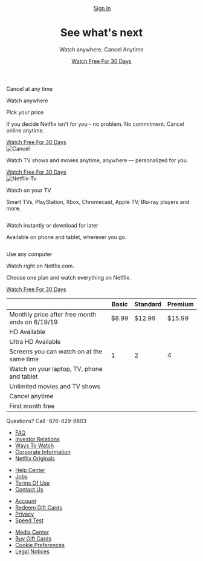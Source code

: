 <html>
<head>
<meta charset="UTF-8">
<meta name="viewport" content ="width=device-width, initial-scale=1.0">
<script src="https://kit.fontawesome.com/f16558b854.js" crossorigin="anonymous"></script>
<link href="https://kit-free.fontawesome.com/releases/latest/css/free-v4-shims.min.css" media="all" rel="stylesheet">
<link href="https://kit-free.fontawesome.com/releases/latest/css/free-v4-font-face.min.css" media="all" rel="stylesheet">
<link href="https://kit-free.fontawesome.com/releases/latest/css/free.min.css" media="all" rel="stylesheet">
<link rel="stylesheet" href="css/styles.css">
<style type="text/css">
:root span[data-component-type="s-ads-metrics"], :root script[src^="http://free-shoutbox.net/app/webroot/shoutbox/sb.php?shoutbox="] + #freeshoutbox_content, :root input[onclick^="window.open('http://www.friendlyduck.com/"], :root input[onclick^="window.open('http://www.FriendlyDuck.com/"], :root iframe[src^="http://static.mozo.com.au/strips/"], :root iframe[name^="google_ads_iframe"], :root iframe[id^="google_ads_iframe"], :root div[role="navigation"] + c-wiz > div > .kxhcC, :root div[jscontroller="U835zd"] + c-wiz[jsrenderer="YnuqN"], :root div[itemtype="http://www.schema.org/WPAdBlock"], :root div[id^="zergnet-widget"], :root div[id^="yandex_ad"], :root div[id^="tms-ad-dfp-"], :root div[id^="q1-adset-"], :root div[id^="mainads"], :root div[id^="google_dfp_"], :root div[id^="google_ads_iframe_"], :root div[id^="dmRosAdWrapper"], :root div[id^="div_openx_ad_"], :root div[id^="div-gpt-ad"], :root div[id^="div-adtech-ad-"], :root div[id^="div-ads-"], :root div[id^="dfp-ad-"], :root div[id^="crt-"][style], :root div[id^="cns_ads_"], :root div[id^="block-views-topheader-ad-block-"], :root div[id^="advt-"], :root div[id^="adspot-"], :root div[itemtype="http://schema.org/WPAdBlock"], :root div[id^="ads300_600-widget"], :root div[id^="ads300_100-widget"], :root div[id^="ads250_250-widget"], :root div[id^="adrotate_widgets-"], :root div[id^="ad_script_"], :root div[id^="ad_rect_"], :root div[id^="ad_position_"], :root div[id^="ad_head_celtra_"], :root div[id^="ad_bigbox_"], :root div[id^="ad-position-"], :root div[id^="ad-div-"], :root div[data-role="sidebarAd"], :root div[data-mediatype="advertising"], :root div[data-id-advertdfpconf], :root div[data-flt-ve="sponsored_search_ads"], :root div[data-adunit-path], :root div[class^="proadszone-"], :root div[class^="pane-google-admanager-"], :root div[class^="largeRectangleAd_"], :root a[href^="http://www.123-reg.co.uk/affiliate2.cgi"], :root div[class^="index_adBeforeContent_"], :root a[href^="http://www.paddypower.com/?AFF_ID="], :root div[class^="block-openx-"], :root div[id^="lazyad-"], :root #rhs_block > ol > .rhsvw > .kp-blk > .xpdopen > ._OKe > ol > ._DJe > .luhb-div, :root div[class^="advertisement-desktop"], :root div[class^="SponsoredAds"], :root a[href^="http://bodelen.com/"], :root a[href*=".fwd28.com/"], :root div[class^="Display_displayAd"], :root a[href^="http://www.fbooksluts.com/"], :root a[href^="https://weedzy.co.uk/"][href*="&utm_"], :root div[class^="Directory__footerAds"], :root div[class^="BlockAdvert-"], :root div[class*="-storyBodyAd-"], :root div[class$="dealnews"] > .dealnews, :root aside[itemtype="https://schema.org/WPAdBlock"], :root a[href^="http://bestorican.com/"], :root aside[id^="tn_ads_widget-"], :root a[href*=".orange2258.com/"], :root aside[id^="adrotate_widgets-"], :root amp-ad-custom, :root a[target="_blank"][onmousedown="this.href^='http://paid.outbrain.com/network/redir?"], :root a[onmousedown^="this.href='http://staffpicks.outbrain.com/network/redir?"][target="_blank"] + .ob_source, :root a[href^="http://affiliates.score-affiliates.com/"], :root a[onmousedown^="this.href='http://paid.outbrain.com/network/redir?"][target="_blank"] + .ob_source, :root ad-desktop-sidebar, :root a[onclick*="//m.economictimes.com/etmack/click.htm"], :root a[href^="https://go.ad2up.com/"], :root a[href^="https://zononi.com/"], :root a[href^="https://www.what-sexdating.com/"], :root a[href^="https://www.travelzoo.com/oascampaignclick/"], :root a[href^="https://www.popads.net/users/"], :root a[href^="https://www.passeura.com/"], :root a[href^="https://www.oboom.com/ref/"], :root DFP-AD, :root a[href^="https://www.incredimail.com/?id"], :root a[href^="https://www.iclwy.xyz/"], :root a[href^="https://freeadult.games/"], :root a[href^="https://www.hotgirls4fuck.com/"], :root .mw > #rcnt > #center_col > #taw > #tvcap > .c, :root a[href^="https://www.googleadservices.com/pagead/aclk?"], :root a[href^="http://servicegetbook.net/"], :root a[href^="https://dediseedbox.com/clients/aff.php?"], :root a[href^="https://www.get-express-vpn.com/offer/"], :root a[href^="https://www.financeads.net/tc.php?"], :root a[href^="http://click.plista.com/pets"], :root a[href^="https://www.dsct1.com/"], :root a[href^="https://www.clicktraceclick.com/"], :root a[href^="https://www.camyou.com/?cam="][href*="&track="], :root a[href^="https://www.camsoda.com/enter.php?id="], :root a[href^="https://k2s.cc/pr/"], :root a[href^="https://www.brazzersnetwork.com/landing/"], :root a[href^="http://at.atwola.com/"], :root a[href^="https://www.bebi.com"], :root aside[id^="div-gpt-ad"], :root a[href^="https://www.awin1.com/cread.php?awinaffid="], :root a[href^="http://tezfiles.com/pr/"], :root a[href^="https://www.adultempire.com/"][href*="?partner_id="], :root a[href^="https://www.adskeeper.co.uk/"], :root a[href^="https://windscribe.com/promo/"], :root a[href^="https://watchmygirlfriend.tv/"], :root a[href^="https://vod09197d7.club/"], :root a[href^="https://uncensored3d.com/"], :root a[href^="https://trust.zone/go/r.php?RID="], :root a[href^="https://trklvs.com/"], :root a[href^="https://tracking.gitads.io/"], :root a[href^="http://www.socialsex.com/"], :root a[href^="https://track.ultravpn.com/"], :root a[href^="https://track.trkinator.com/"], :root div[class^="awpcp-random-ads"], :root a[href^="https://www.securegfm.com/"], :root a[href^="https://track.healthtrader.com/"], :root a[href^="https://track.afftck.com/"], :root a[href^="http://api.content.ad/"], :root a[href*=".adform.net/"], :root a[href^="https://tour.mrskin.com/"], :root a[href^="https://torguard.net/aff.php"] > img, :root a[href^="http://mo8mwxi1.com/"], :root a[href^="https://tc.tradetracker.net/"] > img, :root [href*=".etracking.pro"], :root a[href^="http://www.firstload.de/affiliate/"], :root a[href^="http://6kup12tgxx.com/"], :root a[href^="https://t.hrtye.com/"], :root a[href^="https://syndication.exoclick.com/splash.php?"], :root a[href^="https://servedbyadbutler.com/"], :root div[class^="Ad__bigBox"], :root a[href*="/adServe/banners?"], :root a[href^="https://secure.bstlnk.com/"], :root a[href*="delivery.trafficfabrik.com"], :root a[href^="http://bc.vc/?r="], :root a[href^="https://retiremely.com/"], :root a[href^="http://tc.tradetracker.net/"] > img, :root a[href^="https://redirect.ero-advertising.com/"], :root a[href^="https://pubads.g.doubleclick.net/"], :root div[class^="ad_position_"], :root a[href^="https://prf.hn/click/"][href*="/adref:"], :root a[href^="https://porngames.adult/?SID="], :root a[href^="https://offerforge.net/"], :root a[href^="https://www.nudeidols.com/cams/"], :root a[href^="http://www.uniblue.com/cm/"], :root a[href^="https://mk-cdn.net/"], :root a[href^="http://www.gamebookers.com/cgi-bin/intro.cgi?"], :root a[href^="https://mk-ads.com/"], :root a[href^="http://bcntrack.com/"], :root .gbfwa > div[class$="_item"], :root a[href^="https://www.im88trk.com/"], :root a[href^="http://track.adform.net/"], :root a[href^="https://medleyads.com/"], :root a[href^="https://mcdlks.com/"], :root a[href^="https://www.goldenfrog.com/vyprvpn?offer_id="][href*="&aff_id="], :root a[href^="https://landing.brazzersnetwork.com/"], :root a[href^="https://land.rk.com/landing/"], :root a[href^="https://juicyads.in/"], :root a[href^="https://jmp.awempire.com/"], :root .GPMV2XEDA2 > .GPMV2XEDP1 > .GPMV2XEDJBB, :root div[class^="backfill-taboola-home-slot-"], :root a[href^="https://incisivetrk.cvtr.io/click?"], :root div[class^="Ad__adContainer"], :root a[href^="https://ilovemyfreedoms.com/"][href*="?affiliate_id="], :root a[href^="http://wopertific.info/"], :root a[href^="https://iactrivago.ampxdirect.com/"], :root div[class^="hp-ad-rect-"], :root a[href^="https://go.trkclick2.com/"], :root a[href^="https://go.stripchat.com/"][href*="&campaignId="], :root a[href^="https://go.onclasrv.com/"], :root a[href^="https://go.hpyrdr.com/"], :root a[href^="http://trk.mdrtrck.com/"], :root a[href^="https://googleads.g.doubleclick.net/pcs/click"], :root a[href^="http://us.marketgid.com"], :root a[href^="https://fleshlight.sjv.io/"], :root a[href^="https://farm.plista.com/pets"], :root a[href^="https://easygamepromo.com/ef/custom_affiliate/"], :root a[href^="https://dltags.com/"], :root a[href^="https://clickadilla.com/"], :root a[href^="https://chaturbate.com/affiliates/"], :root AD-TRIPLE-BOX, :root a[href^="https://bs.serving-sys.com"], :root a[href^="https://blackorange.go2cloud.org/"], :root a[onmousedown^="this.href='/wp-content/embed-ad-content/"], :root a[href^="https://go.cmrdr.com/"], :root .GB3L-QEDGY .GB3L-QEDF- > .GB3L-QEDE-, :root a[href^="https://chaturbate.jjgirls.com/"][href*="?tour="], :root a[href^="https://betway.com/"][href*="&a="], :root div[id^="ADV-SLOT-"], :root a[href^="https://badoinkvr.com/"], :root a[href^="https://awejmp.com/"], :root a[href^="http://syndication.exoclick.com/"], :root a[href^="https://awecrptjmp.com/"], :root a[href^="https://adultfriendfinder.com/go/page/landing"], :root div[data-spotim-slot], :root a[href^="https://adsrv4k.com/"], :root a[href^="https://is.ltroute.com/"], :root a[href^="https://adserver.adreactor.com/"], :root a[href^="https://keep2share.cc/pr/"], :root a[href^="https://adclick.g.doubleclick.net/"], :root a[href^="https://ads.trafficpoizon.com/"], :root a[href^="https://ads.ad4game.com/"], :root a[href^="http://ads.affbuzzads.com/"], :root a[href^="https://m.do.co/c/"] > img, :root a[href^="http://record.betsafe.com/"], :root a[href^="https://awentw.com/"], :root a[href^="https://landing1.brazzersnetwork.com"], :root a[href^="https://ad13.adfarm1.adition.com/"], :root a[href^="https://ad.doubleclick.net/"], :root a[href^="https://aaucwbe.com/"], :root a[href^="https://secure.cbdpure.com/aff/"], :root a[href^="https://a.adtng.com/"], :root a[href^="http://adexprt.me/"], :root a[href^="https://8a1ccf65f2b1302.com/"], :root a[href^="http://zevera.com/afi.html"], :root a[href^="http://yads.zedo.com/"], :root .inlineNewsletterSubscription + .inlineNewsletterSubscription div[class$="_item"], :root a[href^="http://xtgem.com/click?"], :root a[href^="http://wxdownloadmanager.com/dl/"], :root a[href^="https://content.oneindia.com/www/delivery/"], :root a[href^="http://www.yourfuckbook.com/?"], :root a[href^="http://www.zergnet.com/i/"], :root [href*="//go2page.net"], :root a[href^="http://www.xmediaserve.com/"], :root div[class^="AdEmbeded__AddWrapper"], :root a[href^="http://www.usearchmedia.com/signup?"], :root a[href^="http://adf.ly/?id="], :root a[href^="http://www.urmediazone.com/signup"], :root a[href^="https://affiliates.bet-at-home.com/processing/"], :root a[href^="http://ad.au.doubleclick.net/"], :root a[href^="http://www.torntv-downloader.com/"], :root .ra[align="right"][width="30%"], :root a[href^="http://www.tirerack.com/affiliates/"], :root a[href^="http://www.text-link-ads.com/"], :root a[href^="https://track.clickmoi.xyz/"], :root div[data-native_ad], :root a[href^="http://vo2.qrlsx.com/"], :root a[href^="http://www.terraclicks.com/"], :root a[href^="http://www.streamtunerhd.com/signup?"], :root a[href^="//srv.buysellads.com/"], :root a[href^="https://deliver.ptgncdn.com/"], :root a[href^="//oardilin.com/"], :root a[href^="http://www.streamate.com/exports/"], :root a[target="_blank"][href^="http://api.taboola.com/"], :root a[href^="http://www.sfippa.com/"], :root a[href^="https://www.oboom.com/ad/"], :root a[href^="http://ad-apac.doubleclick.net/"], :root a[href^="http://www1.clickdownloader.com/"], :root .mod > ._jH + .rscontainer, :root #center_col > #main > .dfrd > .mnr-c > .c._oc._zs, :root a[href^="http://www.sex.com/videos/?utm_"], :root a[href^="https://explore.findanswersnow.net/"], :root a[href^="http://www.sex.com/pics/?utm_"], :root a[href^="http://c.ketads.com/"], :root a[href^="http://duckcash.eu/"], :root a[href^="http://www.sex.com/?utm_"], :root a[href^="http://server.cpmstar.com/click.aspx?poolid="], :root a[href^="http://www.securegfm.com/"], :root #rhs_block .mod > .gws-local-hotels__booking-module, :root a[href^="http://www.roboform.com/php/land.php"], :root a[href^="http://www.richducks.com/"], :root a[href^="https://www.friendlyduck.com/AF_"], :root a[href^="https://squren.com/rotator/?atomid="], :root a[href^="http://www.revenuehits.com/"], :root a[href^="http://www.coiwqe.site/"], :root a[href^="http://www.plus500.com/?id="], :root a[href^="http://go.mobisla.com/"], :root .trc_rbox_div .syndicatedItem, :root a[href^="https://secure.adnxs.com/clktrb?"], :root a[href^="http://www.pinkvisualpad.com/?revid="], :root a[href^="https://members.linkifier.com/public/affiliateLanding?refCode="], :root a[href^="http://www.pinkvisualgames.com/?revid="], :root aside[id^="advads_ad_widget-"], :root a[href^="https://topoffers.com/"][href*="/?pid="], :root a[href^="http://www.on2url.com/app/adtrack.asp"], :root a[href^="http://www.myvpn.pro/"], :root a[href^="http://www.myfreecams.com/?co_id="][href*="&track="], :root div[id^="gtm-ad-"], :root a[href^="http://www.my-dirty-hobby.com/?sub="], :root a[href^="http://www.moneyducks.com/"], :root iframe[src*="mellowads.com"], :root a[href^="http://www.seekbang.com/cs/"], :root a[href^="http://bs.serving-sys.com/"], :root a[href^="http://www.menaon.com/installs/"], :root a[href^="http://adtransfer.net/"], :root a[href^="https://www.spyoff.com/"], :root a[href^="http://www.linkbucks.com/referral/"], :root a[href^="http://www.incredimail.com/?id="], :root a[href^="http://onclickads.net/"], :root a[href^="http://www.incredimail.com/?id"], :root div[id^="ezoic-pub-ad"], :root a[href^="http://www.ragazzeinvendita.com/?rcid="], :root a[href^="http://www.graboid.com/affiliates/"], :root #cnt #center_col > #res > #topstuff > .ts, :root a[href^="http://www.getyourguide.com/?partner_id="], :root a[href^="http://www.friendlyduck.com/AF_"], :root a[href^="http://www.friendlyadvertisements.com/"], :root a[href^="http://www.fpcTraffic2.com/blind/in.cgi?"], :root a[href^="http://www.fleshlight.com/"], :root a[href^="http://www.flashx.tv/downloadthis"], :root a[href^="http://www.firstload.com/affiliate/"], :root a[style="display:block;width:300px;min-height:250px"][href^="http://li.cnet.com/click?"], :root #MAIN.ShowTopic > .ad, :root a[href^="http://www.ducksnetwork.com/"], :root a[href^="https://click.plista.com/pets"], :root a[href*=".approvallamp.club/"], :root a[href^="http://www.downloadweb.org/"], :root div[class^="gemini-ad"], :root a[href^="http://secure.cbdpure.com/aff/"], :root a[href^="https://trafficmedia.center/"], :root a[href^="http://www.downloadthesefiles.com/"], :root a[href^="http://www.downloadplayer1.com/"], :root a[href*=".ichlnk.com/"], :root a[href^="http://www.myfreepaysite.com/sfw_int.php?aid"], :root a[href^="http://www.dealcent.com/register.php?affid="], :root a[href^="http://www.clkads.com/adServe/"], :root a[href^="http://www.bet365.com/"][href*="&affiliate="], :root a[href^="http://fusionads.net"], :root a[href^="http://www.cash-duck.com/"], :root .trc_rbox_border_elm .syndicatedItem, :root a[href^="http://www.badoink.com/go.php?"], :root a[href^="http://www.babylon.com/welcome/index?affID"], :root a[href^="http://www.amazon.co.uk/exec/obidos/external-search?"], :root a[href^="http://www.afgr3.com/"], :root a[href^="http://srvpub.com/"], :root a[href^="https://cpmspace.com/"], :root a[href^="http://www.afgr2.com/"], :root div[id^="drudge-column-ads-"], :root a[href^="http://www.adxpansion.com"], :root iframe[id^="google_ads_frame"], :root a[href^="http://www.greenmangaming.com/?tap_a="], :root a[href^="http://www.adultdvdempire.com/?partner_id="][href*="&utm_"], :root a[href^="http://www.adskeeper.co.uk/"], :root a[href^="https://transfer.xe.com/signup/track/redirect?"], :root .mw > #rcnt > #center_col > #taw > .c, :root a[href^="https://sexdatingz.live/"], :root a[href*=".cfm?fp="][href*="&prvtof="], :root a[href^="http://wgpartner.com/"], :root a[href^="http://webtrackerplus.com/"], :root a[href^="http://webgirlz.online/landing/"], :root a[href^="http://web.adblade.com/"], :root a[href^="https://bullads.net/get/"], :root a[href^="https://my-movie.club/"], :root a[href^="https://adhealers.com/"], :root a[href^="http://www.duckcash.eu/"], :root a[href^="http://adserver.adreactor.com/"], :root a[href^="http://uploaded.net/ref/"], :root a[href*="//ridingintractable.com/"], :root a[href^="http://ad.doubleclick.net/"], :root a[href^="http://ul.to/ref/"], :root a[href^="https://understandsolar.com/signup/?lead_source="][href*="&tracking_code="], :root a[href^="https://www.mrskin.com/tour"], :root a[href^="https://www.arthrozene.com/"][href*="?tid="], :root a[href^="http://track.trkvluum.com/"], :root a[href^="http://tour.mrskin.com/"], :root a[href^="http://tour.affbuzzads.com/"], :root a[href^="http://www.bitlord.me/share/"], :root a[href^="http://www.down1oads.com/"], :root a[href^="http://t.wowtrk.com/"], :root a[href^="https://refpaano.host/"], :root a[href^="http://t.mdn2015x3.com/"], :root div[class^="AdhesionAd_"], :root a[href^="http://t.mdn2015x2.com/"], :root a[href^="http://www.friendlyquacks.com/"], :root a[href^="http://bluehost.com/track/"], :root a[href^="http://www.download-provider.org/"], :root a[href^="http://traffic.tc-clicks.com/"], :root a[href^="http://spygasm.com/track?"], :root a[href^="http://adserving.unibet.com/"], :root a[href^="http://www.cdjapan.co.jp/aff/click.cgi/"], :root a[href^="http://www.wantstraffic.com/"], :root a[href^="http://www.hibids10.com/"], :root a[href^="http://www.fducks.com/"], :root a[href^="http://adsrv.keycaptcha.com"], :root a[href^="http://serve.williamhill.com/promoRedirect?"], :root a[href^="http://pubads.g.doubleclick.net/"], :root a[href^="https://ad.atdmt.com/"], :root a[href^="http://semi-cod.com/clicks/"], :root div[role="navigation"] + c-wiz > script + div > .kxhcC, :root a[href^="http://see-work.info/"], :root a[href^="https://uncensored.game/"], :root a[href^="http://secure.hostgator.com/~affiliat/"], :root a[href^="https://chaturbate.com/in/?track="], :root a[href^="http://searchtabnew.com/"], :root a[href^="http://refpaano.host/"], :root a[href^="http://pan.adraccoon.com?"], :root a[href^="https://ads-for-free.com/click.php?"], :root a[href^="https://paid.outbrain.com/network/redir?"], :root a[href^="http://refer.webhostingbuzz.com/"], :root AD-SLOT, :root #rhs_block > #mbEnd, :root a[href^="http://promos.bwin.com/"], :root a[href^="http://play4k.co/"], :root [onclick*="content.ad/"], :root a[href^="//4c7og3qcob.com/"], :root div[id^="ad-gpt-"], :root a[href^="http://partner.sbaffiliates.com/"], :root a[href^="https://spygasm.com/track?"], :root a[href^="http://papi.mynativeplatform.com:80/pub2/"], :root #cnt #center_col > #taw > #tvcap > .c._oc._Lp, :root a[href^="http://cdn.adstract.com/"], :root a[href^="http://buysellads.com/"], :root a[href^="http://n217adserv.com/"], :root a[href^="http://n.admagnet.net/"], :root a[href^="http://mob1ledev1ces.com/"], :root #rhswrapper > #rhssection[border="0"][bgcolor="#ffffff"], :root [id*="MGWrap"], :root a[href*="pussl3.com"], :root a[href^="https://track.52zxzh.com/"], :root a[href^="https://bnsjb1ab1e.com/"], :root a[href^="http://marketgid.com"], :root a[href^="http://secure.signup-page.com/"], :root div[data-crl="true"][data-id^="CarouselPLA-"], :root a[href^="http://linksnappy.com/?ref="], :root a[href^="http://keep2share.cc/pr/"], :root .widget-pane-section-result[data-result-ad-type], :root a[href^="http://imads.integral-marketing.com/"], :root [href*=".trackout.business"], :root a[href^="http://liversely.com/"], :root a[href^="http://tracking.toroadvertising.com/"], :root a[href*="?adlivk="][href*="&refer="], :root a[href^="http://https://www.get-express-vpn.com/offer/"], :root a[href^="http://guideways.info/"], :root a[href^="http://goldmoney.com/?gmrefcode="], :root .commercial-unit-mobile-top .jackpot-main-content-container > .UpgKEd + .nZZLFc > div > .vci, :root a[href^="http://go.trafficshop.com/"], :root a[href*=".adk2x.com/"], :root ADS-RIGHT, :root a[href^="http://go.seomojo.com/tracking202/"], :root #rhs_block > .ts[cellspacing="0"][cellpadding="0"][style="padding:0"], :root a[href^="http://go.oclaserver.com/"], :root bottomadblock, :root a[href^="http://go.ad2up.com/"], :root a[href^="http://galleries.securewebsiteaccess.com/"], :root a[href^="http://sharesuper.info/"], :root a[href^="http://fileloadr.com/"], :root a[href^="https://track.bruceads.com/"], :root a[href^="http://www.affiliates1128.com/processing/"], :root a[data-redirect^="this.href='http://paid.outbrain.com/network/redir?"], :root a[href^="http://ffxitrack.com/"], :root a[href^="http://eclkmpsa.com/"], :root a[href^="http://look.djfiln.com/"], :root a[href^="http://feedads.g.doubleclick.net/"], :root a[href^="http://farm.plista.com/pets"], :root a[href^="http://www.clickansave.net/"], :root a[href^="http://extra.bet365.com/"][href*="?affiliate="], :root FBS-AD, :root a[href^="http://ethfw0370q.com/"], :root a[href^="http://www.firstclass-download.com/"], :root div[id^="YFBMSN"], :root a[href^="http://install.securewebsiteaccess.com/"], :root a[data-url^="http://paid.outbrain.com/network/redir?"] + .author, :root a[href^="http://hyperlinksecure.com/go/"], :root div > [class][onclick*=".updateAnalyticsEvents"], :root a[href^="https://gogoman.me/"], :root a[href^="http://www.adbrite.com/mb/commerce/purchase_form.php?"], :root a[href^="http://freesoftwarelive.com/"], :root a[href^="http://engine.newsmaxfeednetwork.com/"], :root a[href^="http://elitefuckbook.com/"], :root a[href^="http://earandmarketing.com/"], :root a[href^="//www.mgid.com/"], :root a[href^="https://flirtaescopa.com/"], :root a[href^="http://pokershibes.com/index.php?ref="], :root a[href^="http://lp.ezdownloadpro.info/"], :root a[href^="http://dwn.pushtraffic.net/"], :root .GFYY1SVD2 > .GFYY1SVC2 > .GFYY1SVF5, :root img[alt^="Fuckbook"], :root a[href^="http://adrunnr.com/"], :root a[href^="http://lp.ncdownloader.com/"], :root a[href^="http://www.webtrackerplus.com/"], :root a[href^="http://download-performance.com/"], :root a[href^="http://down1oads.com/"], :root a[href^="https://gghf.mobi/"], :root a[href*=".qertewrt.com/"], :root a[href^="http://dftrck.com/"], :root a[href^="http://databass.info/"], :root a[href^="//awejmp.com/"], :root a[href^="http://d2.zedo.com/"], :root a[href*=".mfroute.com/"], :root a[href^="http://igromir.info/"], :root a[href*="=exoclick"], :root a[href^="http://a63t9o1azf.com/"], :root a[href^="http://cpaway.afftrack.com/"], :root a[href^="http://clkmon.com/adServe/"], :root a[href^="http://clickserv.sitescout.com/"], :root a[href^="http://clickandjoinyourgirl.com/"], :root .ch[onclick="ga(this,event)"], :root a[href^="http://chaturbate.com/affiliates/"], :root [href^="http://advertisesimple.info/"], :root a[href^="http://cdn3.adexprts.com/"], :root div[class^="ad_border_"], :root a[href^="//5e1fcb75b6d662d.com/"], :root a[href^="http://campaign.bharatmatrimony.com/cbstrack/"], :root div[id^="ad-cid-"], :root a[href^="http://cdn.adsrvmedia.net/"], :root a[href^="http://mgid.com/"], :root a[href^="http://cinema.friendscout24.de?"], :root a[href^="http://casino-x.com/?partner"], :root div[class^="ads-partner-"], :root a[href^="http://campaign.bharatmatrimony.com/track/"], :root div[data-adunit], :root #center_col > #taw > #tvcap > .rscontainer, :root a[href^="http://contractallsticker.net/"], :root .commercial-unit-desktop-rhs > .iKidV > .Ee92ae + .P2mpm + .hp3sk, :root a[href^="http://c.jumia.io/"], :root a[href^="http://c.actiondesk.com/"], :root div[class^="AdBannerWrapper-"], :root a[href^="https://www.mypornstarcams.com/landing/click/"], :root a[href^="http://media.paddypower.com/redirect.aspx?"], :root a[href^="http://www.brightwheel.info/"], :root a[href^="http://betahit.click/"], :root [lazy-ad="leftthin_banner"], :root a[href*=".opskln.com/"], :root a[href^="https://rev.adsession.com/"], :root div[id^="acm-ad-tag-"], :root a[href^="http://tracking.deltamediallc.com/"], :root a[href^="http://azmobilestore.co/"], :root #assetsListings[style="display: block;"], :root a[href^="http://bestchickshere.com/"], :root a[href^="http://bcp.crwdcntrl.net/"], :root a[href^="https://porndeals.com/?track="], :root a[href^="http://finaljuyu.com/"], :root a[href^="http://adprovider.adlure.net/"], :root a[href^="http://banners.victor.com/processing/"], :root a[href^="https://playuhd.host/"], :root [src^="/Redirect.a2b?"], :root div[class*="_AdInArticle_"], :root a[href^="http://y1jxiqds7v.com/"], :root a[href^="http://taboola-"][href*="/redirect.php?app.type="], :root a[href*=".clksite.com/"], :root a[href^="http://b.bestcompleteusa.info/"], :root a[href^="http://aff.ironsocket.com/"], :root a[href^="http://www.ireel.com/signup?ref"], :root a[href^="https://www.firstload.com/affiliate/"], :root a[href^="http://adultgames.xxx/"], :root a[href^="http://adtrackone.eu/"], :root div[id^="traffective-ad-"], :root a[href^="http://adtrack123.pl/"], :root a[href^="http://see.kmisln.com/"], :root a[href^="http://greensmoke.com/"], :root #flowplayer > div[style="position: absolute; width: 300px; height: 275px; left: 222.5px; top: 85px; z-index: 999;"], :root .vi-lb-placeholder[title="ADVERTISEMENT"], :root a[href^="http://join3.bannedsextapes.com/track/"], :root a[data-url^="http://paid.outbrain.com/network/redir?"], :root a[href^="https://www.adxtro.com/"], :root a[href^="http://www.gfrevenge.com/landing/"], :root a[href^="http://adserver.adtechus.com/"], :root a[href^="http://ads2.williamhill.com/redirect.aspx?"], :root a[href^="http://www.duckssolutions.com/"], :root a[href^="http://ads.betfair.com/redirect.aspx?"], :root a[href^="http://adlev.neodatagroup.com/"], :root a[href^="http://adfarm.mediaplex.com/"], :root [id^="adframe_wrap_"], :root a[href^="http://adclick.g.doubleclick.net/"], :root a[href^="http://www.freefilesdownloader.com/"], :root a[href^="https://mob1ledev1ces.com/"], :root div[id^="proadszone-"], :root a[href^="http://record.sportsbetaffiliates.com.au/"], :root a[href^="http://9nl.es/"], :root a[href^="http://affiliate.glbtracker.com/"], :root a[href^="http://anonymous-net.com/"], :root a[href^="http://ad.yieldmanager.com/"], :root div[id^="ads300_250-widget"], :root a[href^="http://aflrm.com/"], :root a[href^=" http://n47adshostnet.com/"], :root a[href^="http://wct.link/"], :root a[href^="http://ad-emea.doubleclick.net/"], :root .ob_container .item-container-obpd, :root a[href^="http://click.payserve.com/"], :root c-wiz[jsrenderer="YnuqN"] > div > div > .Rn1jbe, :root #rhs_block .xpdopen > ._OKe > div > .mod > ._yYf, :root .rscontainer > .ellip, :root a[href^="http://a.adquantix.com/"], :root a[href^="http://googleads.g.doubleclick.net/pcs/click"], :root a[href^="http://fsoft4down.com/"], :root .__zinit .__y_item, :root a[href^="http://online.ladbrokes.com/promoRedirect?"], :root a[href^="http://4c7og3qcob.com/"], :root a[href^="http://www.hitcpm.com/"], :root a[href^="http://45eijvhgj2.com/"], :root a[href^="http://3wr110.net/"], :root div[class^="adbanner_"], :root a[href^="http://1phads.com/"], :root a[href^="https://fonts.fontplace9.com/"], :root a[href^="http://affiliate.coral.co.uk/processing/"], :root a[href^="//www.pd-news.com/"], :root a[href^="https://t.mobtya.com/"], :root a[href^="//voyeurhit.com/cs/"], :root a[onmousedown^="this.href='https://paid.outbrain.com/network/redir?"][target="_blank"] + .ob_source, :root a[href^="https://deliver.tf2www.com/"], :root a[href^="//porngames.adult/?SID="], :root a[href^="https://earandmarketing.com/"], :root a[href^="http://cdn3.adbrau.com/"], :root a[href^="https://chaturbate.xyz/"], :root a[href^="//mob1ledev1ces.com/"], :root a[href^="//zenhppyad.com/"], :root a[href^="//nlkdom.com/"], :root a[href^="//ads.ad-center.com/"], :root a[href*=".red90121.com/"], :root div[id^="sticky_ad_"], :root a[href^="//look.djfiln.com/"], :root a[href^="http://hpn.houzz.com/"], :root #mn #center_col > div > h2.spon:first-child, :root .plistaList > .plista_widget_underArticle_item[data-type="pet"], :root a[href^="//jsmptjmp.com/"], :root a[href^="http://www.liutilities.com/"], :root a[href^="//go.onclasrv.com/"], :root a[href^="https://goraps.com/"], :root [id^="bunyad_ads_"], :root .trc_rbox .syndicatedItem, :root a[href^="http://cwcams.com/landing/click/"], :root a[href^="http://affiliates.pinnaclesports.com/processing/"], :root a[href^="http://get.slickvpn.com/"], :root a[href^="//api.ad-goi.com/"], :root a[href^="//88d7b6aa44fb8eb.com/"], :root a[href^="//4f6b2af479d337cf.com/"], :root a[href^="//40ceexln7929.com/"], :root a[href^="http://pwrads.net/"], :root [href*=".mclick.net"], :root a[href^="//00ae8b5a9c1d597.com/"], :root a[href*="onclkds."], :root div[id^="adfox_"], :root a[href^="http://k2s.cc/code/"], :root .ra[width="30%"][align="right"] + table[width="70%"][cellpadding="0"], :root a[href*="//bongacams.com/track?"], :root a[data-oburl^="http://paid.outbrain.com/network/redir?"], :root a[href*="mfroute.com/"], :root a[href*=".smartadserver.com"], :root .rhsvw[style="background-color:#fff;margin:0 0 14px;padding-bottom:1px;padding-top:1px;"], :root div[class^="lifeOnwerAd"], :root [onclick^="window.open('window.open('//delivery.trafficfabrik.com/"], :root #rhs_block > script + .c._oc._Ve.rhsvw, :root a[href*="emprestimo.eu"], :root a[href^="http://www.quick-torrent.com/download.html?aff"], :root a[href*="=Adtracker"], :root a[href^="http://amzn.to/"] > img[src^="data"], :root a[href*="//bongacams2.com/track?"], :root iframe[src^="http://ad.yieldmanager.com/"], :root a[href^="http://www.fonts.com/BannerScript/"], :root a[href^="//bwnjijl7w.com/"], :root a[onmousedown^="this.href='https://paid.outbrain.com/network/redir?"][target="_blank"], :root a[href*="//3wr110.xyz/"], :root #center_col > div[style="font-size:14px;margin-right:0;min-height:5px"] > div[style="font-size:14px;margin:0 4px;padding:1px 5px;background:#fff8e7"], :root a[href^="https://tracking.truthfinder.com/?a="], :root a[href*=".purple6401.com/"], :root div[aria-label="Ads"], :root a[href^="http://landingpagegenius.com/"], :root a[href^="https://giftsale.co.uk/?utm_"], :root a[href*=".inclk.com/"], :root a[href*=".frtyl.com/"], :root [href^="https://get-download.club/"], :root a[href^="http://codec.codecm.com/"], :root a[href*="/cmd.php?ad="], :root a[href^="http://www.bet365.com/"][href*="?affiliate="], :root a[href^="http://deloplen.com/afu.php?zoneid="], :root a[href*=".clkcln.com/"], :root a[href*=".allsports4you.club"], :root a[href^="http://stateresolver.link/"], :root a[href^="http://k2s.cc/pr/"], :root a[href^="https://www.pornhat.com/"][rel="nofollow"], :root topadblock, :root a[href^="http://paid.outbrain.com/network/redir?"], :root a[data-obtrack^="http://paid.outbrain.com/network/redir?"], :root #mn div[style="position:relative"] > #center_col > div > ._dPg, :root a[href$="/vghd.shtml"], :root a[href^="http://liversely.net/"], :root div[data-subscript="Advertising"], :root a[data-widget-outbrain-redirect^="http://paid.outbrain.com/network/redir?"], :root #center_col > #taw > #tvcap > .cu-container > .commercial-unit-desktop-top, :root a[href^="https://meet-to-fuck.com/tds"], :root a[data-redirect^="http://click.plista.com/pets"], :root [onclick^="window.open('https://www.brazzersnetwork.com/landing/"], :root #ads > .dose > .dosesingle, :root #center_col > #resultStats + div[style="border:1px solid #dedede;margin-bottom:11px;padding:5px 7px 5px 6px"], :root a[href*=".intab.fun/"], :root div[class^="index_displayAd_"], :root a[href^="http://www.1clickdownloader.com/"], :root [onclick^="window.open('http://adultfriendfinder.com/search/"], :root #center_col > #resultStats + #tads, :root a[href^="http://rekoverr.com/"], :root a[href^="http://adserver.adtech.de/"], :root a[href^="http://www.sexgangsters.com/?pid="], :root [lazy-ad="leftbottom_banner"], :root [href^="https://IS.ltroute.com/"], :root a[href^="http://data.committeemenencyclopedicrepertory.info/"], :root [href^="http://www.xiloy.site/"], :root a[href*=".udncoeln.com/"], :root [href*="//trackout.business"], :root a[href*=".irtyc.com/"], :root [href*="//mclick.net"], :root a[href^="http://hd-plugins.com/download/"], :root a[href^="http://NowDownloadAll.com"], :root a[href^="https://track.themadtrcker.com/"], :root [href*="//etracking.pro"], :root div[id^="ads120_600-widget"], :root a[href^="http://ads.ad-center.com/"], :root a[href*="/adrotate-out.php?"], :root #topstuff > #tads, :root .jobs-information-call-to-action + .jobs-information-call-to-action div[class$="_item"], :root [href*="//doubleclick-net.com"], :root a[href^="http://www.epicgameads.com/"], :root a[href^="http://cp.cbbp1.com"], :root a[href^="http://clicks.binarypromos.com/"], :root [data-ad-module], :root .__y_inner > .__y_item, :root a[href^="http://latestdownloads.net/download.php?"], :root .nrelate .nr_partner, :root [ad-id^="googlead"], :root a[href^="http://www.idownloadplay.com/"], :root .__ywl .__y_item, :root a[href*="deliver.trafficfabrik.com"], :root AMP-AD, :root AFS-AD, :root a[href^="//healthaffiliate.center/"], :root #mbEnd[cellspacing="0"][cellpadding="0"], :root div[id^="ad-server-"], :root a[href^="http://www.mysuperpharm.com/"], :root .GHOFUQ5BG2 > .GHOFUQ5BF2 > .GHOFUQ5BG5, :root a[href^="https://djtcollectorclub.org/"][href*="?affiliate_id="], :root a[href^="https://chaturbate.com/in/?tour="], :root .GFYY1SVE2 > .GFYY1SVD2 > .GFYY1SVG5, :root a[href*=".trust.zone"], :root .trc_related_container div[data-item-syndicated="true"], :root [id*="MarketGid"], :root a[href^="http://ads.expekt.com/affiliates/"], :root a[href^="http://www.liversely.net/"], :root a[href^="http://websitedhoome.com/"], :root a[href^="https://land.brazzersnetwork.com/landing/"], :root a[href^="http://mmo123.co/"], :root a[href^="http://www.TwinPlan.com/AF_"], :root .plistaList > .itemLinkPET, :root .rc-cta[data-target], :root [href^="https://maskip.co/"], :root a[href^="http://xads.zedo.com/"], :root div[id^="advads-"], :root .GJJKPX2N1 > .GJJKPX2M1 > .GJJKPX2P4, :root a[href^="http://reallygoodlink.extremefreegames.com/"], :root a[href^="https://trf.bannerator.com/"], :root a[data-redirect^="http://paid.outbrain.com/network/redir?"], :root a[href^="https://fileboom.me/pr/"], :root #center_col > #\5f Emc, :root [href*="//xml.revrtb.com/"], :root a[href^="http://refpa.top/"], :root .Mpopup + #Mad > #MadZone, :root #center_col > #res > #topstuff + #search > div > #ires > #rso > #flun, :root div[class^="adpubs-"], :root a[href*="ad2upapp.com/"], :root .icons-rss-feed + .icons-rss-feed div[class$="_item"], :root div[class^="local-feed-banner-ads"], :root .__yinit .__y_item, :root a[href^="https://gamescarousel.com/"], :root .ra[align="left"][width="30%"], :root a[href^="http://9amq5z4y1y.com/"], :root a[href^="https://secure.eveonline.com/ft/?aid="], :root td[valign="top"] > .mainmenu[style="padding:10px 0 0 0 !important;"], :root a[href*="get-express-vpn.xyz"], :root a[href^="https://t.hrtyj.com/"], :root a[href^="//go.vedohd.org/"], :root a[href^="https://www.nutaku.net/signup/landing/"], :root [href*=".go2page.net"], :root a[href^="http://www.bluehost.com/track/"] > img, :root div[id^="div_ad_stack_"], :root a[href^="https://adswick.com/"], :root a[href^="http://allaptair.club/"], :root a[data-nvp*="'trafficUrl':'https://paid.outbrain.com/network/redir?"], :root .mod > .gws-local-promotions__border, :root a[href^="http://www.mrskin.com/tour"], :root #resultspanel > #topads, :root p[id^="div-gpt-ad-"], :root #\5f _mom_ad_2, :root a[href^="https://www.iyalc.com/"], :root a[href^="http://www.myfreepaysite.com/sfw.php?aid"], :root a[href*="//bongacams5.com/track?"], :root a[href^=" http://www.sex.com/"][href*="&utm_"], :root div[id^="advads_"], :root div[class^="ResponsiveAd-"], :root #content > #center > .dose > .dosesingle, :root a[href^="//db52cc91beabf7e8.com/"], :root #\5f _mom_ad_12, :root a[onmousedown^="this.href='http://staffpicks.outbrain.com/network/redir?"][target="_blank"], :root a[href^="https://dynamicadx.com/"], :root a[href^="https://www.oneclickroot.com/?tap_a="] > img, :root .commercial-unit-mobile-top .jackpot-main-content-container > .UpgKEd + .nZZLFc > .vci, :root a[href*="a2g-secure.com"], :root .trc_rbox_div a[target="_blank"][href^="http://tab"], :root a[href^="http://adultfriendfinder.com/p/register.cgi?pid="], :root a[href*=".revimedia.com/"], :root #ssmiwdiv[jsdisplay], :root .lads[width="100%"][style="background:#FFF8DD"], :root a[href^="http://360ads.go2cloud.org/"], :root a[href^="http://z1.zedo.com/"], :root a[data-redirect^="https://paid.outbrain.com/network/redir?"], :root div[id^="dfp-slot-"], :root a[data-oburl^="https://paid.outbrain.com/network/redir?"], :root .__y_elastic .__y_item, :root div[class^="index_adAfterContent_"], :root a[href^="https://aff-ads.stickywilds.com/"], :root div[data-ad-underplayer], :root a[href^="http://www.easydownloadnow.com/"], :root a[href^="//medleyads.com/spot/"], :root #tads + div + .c, :root a[href^="http://www.installads.net/"], :root .GKJYXHBF2 > .GKJYXHBE2 > .GKJYXHBH5, :root div[class^="Ad__container"], :root #mn #center_col > div > h2.spon:first-child + ol:last-child, :root a[href^="https://iac.ampxdirect.com/"], :root a[href^="https://www.share-online.biz/affiliate/"], :root a[onmousedown^="this.href='http://paid.outbrain.com/network/redir?"][target="_blank"], :root a[href^="http://ads.sprintrade.com/"], :root a[href^="//z6naousb.com/"], :root a[href*=".adsrv.eacdn.com/"] > img, :root a[href*=".bang.com/"][href*="&aff="], :root a[href^="https://control.trafficfabrik.com/"], :root a[href^="https://traffic.bannerator.com/"], :root a[href^="https://track.adform.net/"], :root #mn div[style="position:relative"] > #center_col > ._Ak, :root a[href^="https://clixtrac.com/"], :root a[href^="http://campeeks.com/"][href*="&utm_"], :root #content > #right > .dose > .dosesingle, :root a[href^="http://popup.taboola.com/"], :root a[href^="//adbit.co/?a=Advertise&"], :root .ob_dual_right > .ob_ads_header ~ .odb_div, :root a[href^="http://www.affbuzzads.com/affiliate/"], :root .section-result[data-result-ad-type], :root .l-container > #fishtank, :root #flowplayer > div[style="z-index: 208; position: absolute; width: 300px; height: 275px; left: 222.5px; top: 85px;"], :root a[href^="http://www.twinplan.com/AF_"], :root a[href^="http://getlinksinaseconds.com/"], :root a[href^="http://espn.zlbu.net/"], :root a[href*="//promo-bc.com/track?"], :root a[href^="https://horny-pussies.com/tds"], :root a[href^="https://americafirstpolls.com/"], :root a[href^="http://findersocket.com/"], :root a[href^="http://www.afco2go.com/srv.php?"], :root a[href*="/servlet/click/zone?"], :root a[href^="https://track.totalav.com/"], :root [lazy-ad="top_banner"], :root a[href^="http://istri.it/?"], :root a[href^="http://s9kkremkr0.com/"], :root #main-content > [style="padding:10px 0 0 0 !important;"], :root a[href^="http://www.dl-provider.com/search/"], :root #atvcap + #tvcap > .mnr-c > .commercial-unit-mobile-top, :root a[href*="=adscript"], :root a[href^="https://adnetwrk.com/"], :root #main_col > #center_col div[style="font-size:14px;margin:0 4px;padding:1px 5px;background:#fff7ed"], :root [lazy-ad="lefttop_banner"], :root a[href^="https://www.g4mz.com/"], :root a[href^="http://intent.bingads.com/"], :root .__ywvr .__y_item, :root LEADERBOARD-AD, :root #header + #content > #left > #rlblock_left, :root a[href^="https://intrev.co/"], :root [id*="ScriptRoot"], :root a[href^="http://g1.v.fwmrm.net/ad/"], :root [href*=".doubleclick-net.com"], :root a[href^="http://vinfdv6b4j.com/"], :root a[href^="https://t.grtyi.com/"], :root a[href^="http://s5prou7ulr.com/"], :root #center_col > #taw > #tvcap > .commercial-unit-desktop-top, :root a[href*="5iclx7wa4q.com"], :root a[href^=" http://ads.ad-center.com/"], :root #rhs_block .mod > .luhb-div > div[data-async-type="updateHotelBookingModule"], :root #center_col > #resultStats + div + #res + #tads, :root a[href^="http://www.mobileandinternetadvertising.com/"], :root .trc_rbox_div .syndicatedItemUB, :root a[href^="//pubads.g.doubleclick.net/"], :root a[href^="http://ucam.xxx/?utm_"], :root #taw > .med + div > #tvcap > .mnr-c:not(.qs-ic) > .commercial-unit-mobile-top, :root a[href^="https://trackjs.com/?utm_source"], :root a[href^="http://t.mdn2015x1.com/"], :root #center_col > #resultStats + #tads + #res + #tads, :root #\5f _admvnlb_modal_container, :root a[href^="http://connectlinking6.com/"], :root #\5f _nq__hh[style="display:block!important"], :root .plista_widget_belowArticleRelaunch_item[data-type="pet"] { display: none !important; }
</style>
<title> Netflix Land Page</title>
</head>
<body>
<header class="showcase">
			<div class="showcase-top">
				<img src="https://i.ibb.co/r5krrdz/logo.png" alt="" />
				<a href="#" class="btn btn-rounded">Sign In</a>
			</div>
			<div class="showcase-content">
				<h1>See what's next</h1>
				<p>Watch anywhere. Cancel Anytime</p>
				<a href="#" class="btn btn-xl"
					>Watch Free For 30 Days <i class="fas fa-chevron-right btn-icon"></i
				></a>
			</div>
		</header>
		<section class="tabs">
			<div class="container">
				<div id="tab-1" class="tab-item tab-border">
					<i class="fas fa-door-open fa-3x" aria-hidden="true"> 
                    </i>
					<p class="hide-sm">Cancel at any time</p>
				</div>
				<div id="tab-2" class="tab-item">
					<i class="fas fa-tablet-alt fa-3x" aria-hidden="true"></i>
					<p class="hide-sm">Watch anywhere</p>
				</div>
				<div id="tab-3" class="tab-item">
					<i class="fas fa-tags fa-3x" aria-hidden="true">
                    </i>
					<p class="hide-sm">Pick your price</p>
				</div>
			</div>
		</section>

<section class="tab-content">
		<div class="container">
		<!-- Tab Content 1 -->
		<div id="tab-1-content" class="tab-content-item show">
		<div class="tab-1-content-inner">
		<div>
		<p class="text-lg">
		If you decide Netflix isn't for you - no problem. No commitment.
		Cancel online anytime.
	</p>
	<a href="#" class="btn btn-lg">Watch Free For 30 Days</a>
	</div>
<img src="https://i.ibb.co/J2xDJV7/tab-content-1.png" alt="Cancel" />
	</div>
	</div>

<!-- Tab Content 2 -->
<div id="tab-2-content" class="tab-content-item">
<div class="tab-2-content-top">
		<p class="text-lg">
Watch TV shows and movies anytime, anywhere — personalized for
		you.
	</p>
	<a href="#" class="btn btn-lg">Watch Free For 30 Days</a>
	</div>
	<div class="tab-2-content-bottom">
		<div>
		<img src="https://i.ibb.co/DpdN7Gn/tab-content-2-1.png" alt="Netflix-Tv" />
<p class="text-md"> Watch on your TV </p>
		<p class="text-dark">
	Smart TVs, PlayStation, Xbox, Chromecast, Apple TV, Blu-ray
	players and more.
	</p>
		</div>
		<div>
	<img src="https://i.ibb.co/R3r1SPX/tab-content-2-2.png" alt="" />
		<p class="text-md">
		Watch instantly or download for later
		</p>
		<p class="text-dark">
		Available on phone and tablet, wherever you go.
		</p>
		</div>
	<div>
	<img src="https://i.ibb.co/gDhnwWn/tab-content-2-3.png" alt="" />
			<p class="text-md">
					Use any computer
		</p>
				<p class="text-dark">
		Watch right on Netflix.com.
			</p>
		</div>
	</div>
	</div>
	<!-- Tab Content 3 -->
<div id="tab-3-content" class="tab-content-item">
<div class="text-center">
	<p class="text-lg">
		Choose one plan and watch everything on Netflix.
			</p>
		<a href="#" class="btn btn-lg">Watch Free For 30 Days</a>
		</div>

<table class="table">
<thead>
	<tr>
	<th> </th>
	<th>Basic</th>
	<th>Standard</th>
	<th>Premium</th>
	</tr>
	</thead>
		<tbody>
				<tr>
	<td>Monthly price after free month ends on 6/19/19</td>
		<td>$8.99</td>
		<td>$12.99</td>
		<td>$15.99</td>
		</tr>
		<tr>
		<td>HD Available</td>
					<td><i class="fas fa-times"></i></td>
				<td><i class="fas fa-check"></i></td>
			<td><i class="fas fa-check"></i></td>
			</tr>
							<tr>
								<td>Ultra HD Available</td>
								<td><i class="fas fa-times"></i></td>
								<td><i class="fas fa-times"></i></td>
								<td><i class="fas fa-check"></i></td>
							</tr>
							<tr>
								<td>Screens you can watch on at the same time</td>
								<td>1</td>
								<td>2</td>
								<td>4</td>
							</tr>
							<tr>
								<td>Watch on your laptop, TV, phone and tablet</td>
								<td><i class="fas fa-check"></i></td>
								<td><i class="fas fa-check"></i></td>
								<td><i class="fas fa-check"></i></td>
							</tr>
							<tr>
								<td>Unlimited movies and TV shows</td>
								<td><i class="fas fa-check"></i></td>
								<td><i class="fas fa-check"></i></td>
								<td><i class="fas fa-check"></i></td>
							</tr>
							<tr>
								<td>Cancel anytime</td>
								<td><i class="fas fa-check"></i></td>
								<td><i class="fas fa-check"></i></td>
								<td><i class="fas fa-check"></i></td>
							</tr>
							<tr>
								<td>First month free</td>
								<td><i class="fas fa-check"></i></td>
								<td><i class="fas fa-check"></i></td>
								<td><i class="fas fa-check"></i></td>
							</tr>
						</tbody>
					</table>
				</div>
			</div>
</section>

<footer class="footer">
<p>Questions? Call -876-429-8803</p>
	<div class="footer-cols">
			<ul>
					<li><a href="#">FAQ</a></li>
					<li><a href="#">Investor Relations</a></li>
					<li><a href="#">Ways To Watch</a></li>
					<li><a href="#">Corporate Information</a></li>
					<li><a href="#">Netflix Originals</a></li>
				</ul>
				<ul>
					<li><a href="#">Help Center</a></li>
					<li><a href="#">Jobs</a></li>
					<li><a href="#">Terms Of Use</a></li>
					<li><a href="#">Contact Us</a></li>
				</ul>
				<ul>
					<li><a href="#">Account</a></li>
					<li><a href="#">Redeem Gift Cards</a></li>
					<li><a href="#">Privacy</a></li>
					<li><a href="#">Speed Test</a></li>
				</ul>
				<ul>
					<li><a href="#">Media Center</a></li>
					<li><a href="#">Buy Gift Cards</a></li>
					<li><a href="#">Cookie Preferences</a></li>
					<li><a href="#">Legal Notices</a></li>
				</ul>
			</div>

</footer>
<script src="main.js"></script>
</body>
</html>